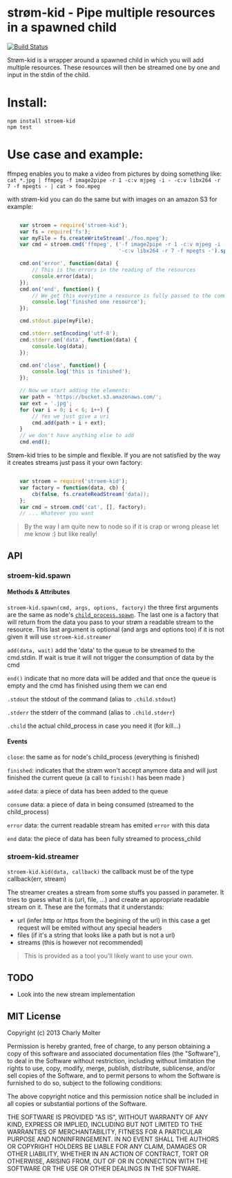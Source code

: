 strøm-kid - Pipe multiple resources in a spawned child
============================

[![Build Status](https://travis-ci.org/lahabana/stroem-kid.png)](https://travis-ci.org/lahabana/stroem-kid)

Strøm-kid is a wrapper around a spawned child in which you will add multiple resources. These resources will then be streamed one by one and input in the stdin of the child.

# Install:

    npm install stroem-kid
    npm test

# Use case and example:

ffmpeg enables you to make a video from pictures by doing something like:
    `cat *.jpg | ffmpeg -f image2pipe -r 1 -c:v mjpeg -i - -c:v libx264 -r 7 -f mpegts - | cat > foo.mpeg`

with strøm-kid you can do the same but with images on an amazon S3 for example:

```js

    var stroem = require('stroem-kid');
    var fs = require('fs');
    var myFile = fs.createWriteStream('./foo.mpeg');
    var cmd = stroem.cmd('ffmpeg', ('-f image2pipe -r 1 -c:v mjpeg -i - ' +
                                    '-c:v libx264 -r 7 -f mpegts -').split(' '));

    cmd.on('error', function(data) {
        // This is the errors in the reading of the resources
        console.error(data);
    });
    cmd.on('end', function() {
        // We get this everytime a resource is fully passed to the command
        console.log('finished one resource');
    });

    cmd.stdout.pipe(myFile);

    cmd.stderr.setEncoding('utf-8');
    cmd.stderr.on('data', function(data) {
        console.log(data);
    });

    cmd.on('close', function() {
        console.log('this is finished');
    });

    // Now we start adding the elements:
    var path = 'https://bucket.s3.amazonaws.com/';
    var ext = '.jpg';
    for (var i = 0; i < 6; i++) {
        // Yes we just give a uri
        cmd.add(path + i + ext);
    }
    // we don't have anything else to add
    cmd.end();

```

Strøm-kid tries to be simple and flexible. If you are not satisfied by the way it creates streams just pass it your own factory:

```js

    var stroem = require('stroem-kid');
    var factory = function(data, cb) {
        cb(false, fs.createReadStream('data));
    };
    var cmd = stroem.cmd('cat', [], factory);
    // ... Whatever you want

```

> By the way I am quite new to node so if it is crap or wrong please let me know :) but like really!

## API

### stroem-kid.spawn

#### Methods & Attributes

`stroem-kid.spawn(cmd, args, options, factory)` the three first arguments are the same as node's [`child_process.spawn`](http://nodejs.org/api/child_process.html#child_process_child_process_spawn_command_args_options). The last one is a factory that will return from the data you pass to your strøm a readable stream to the resource. This last argument is optional (and args and options too) if it is not given it will use `stroem-kid.streamer`

`add(data, wait)` add the 'data' to the queue to be streamed to the cmd.stdin. If wait is true it will not trigger the consumption of data by the cmd

`end()` indicate that no more data will be added and that once the queue is empty and the cmd has finished using them we can end

`.stdout` the stdout of the command (alias to `.child.stdout`)

`.stderr` the stderr of the command (alias to `.child.stderr`)

`.child` the actual child_process in case you need it (for kill...)

#### Events

`close`: the same as for node's child_process (everything is finished)

`finished`: indicates that the strøm won't accept anymore data and will just finished the current queue (a call to `finish()` has been made )

`added` data: a piece of data has been added to the queue

`consume` data: a piece of data in being consumed (streamed to the child_process)

`error` data: the current readable stream has emited `error` with this data

`end` data: the piece of data has been fully streamed to process_child

### stroem-kid.streamer

`stroem-kid.kid(data, callback)` the callback must be of the type callback(err, stream)

The streamer creates a stream from some stuffs you passed in parameter. It tries to guess what it is (url, file, ...) and create an appropriate readable stream on it. These are the formats that it understands:

- url (infer http or https from the begining of the url) in this case a get request will be emited without any special headers
- files (if it's a string that looks like a path but is not a url)
- streams (this is however not recommended)

> This is provided as a tool you'll likely want to use your own.

## TODO

- Look into the new stream implementation

## MIT License
Copyright (c) 2013 Charly Molter

Permission is hereby granted, free of charge, to any person obtaining a copy of this software and associated documentation files (the "Software"), to deal in the Software without restriction, including without limitation the rights to use, copy, modify, merge, publish, distribute, sublicense, and/or sell copies of the Software, and to permit persons to whom the Software is furnished to do so, subject to the following conditions:

The above copyright notice and this permission notice shall be included in all copies or substantial portions of the Software.

THE SOFTWARE IS PROVIDED "AS IS", WITHOUT WARRANTY OF ANY KIND, EXPRESS OR IMPLIED, INCLUDING BUT NOT LIMITED TO THE WARRANTIES OF MERCHANTABILITY, FITNESS FOR A PARTICULAR PURPOSE AND NONINFRINGEMENT. IN NO EVENT SHALL THE AUTHORS OR COPYRIGHT HOLDERS BE LIABLE FOR ANY CLAIM, DAMAGES OR OTHER LIABILITY, WHETHER IN AN ACTION OF CONTRACT, TORT OR OTHERWISE, ARISING FROM, OUT OF OR IN CONNECTION WITH THE SOFTWARE OR THE USE OR OTHER DEALINGS IN THE SOFTWARE.
